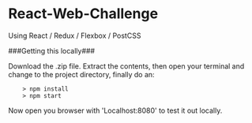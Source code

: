 # React-Web-Challenge

Using React / Redux / Flexbox / PostCSS

###Getting this locally###

Download the .zip file.  Extract the contents, then open your terminal and change to the project directory, finally do an:

```
	> npm install
	> npm start
```

Now open you browser with 'Localhost:8080' to test it out locally.

